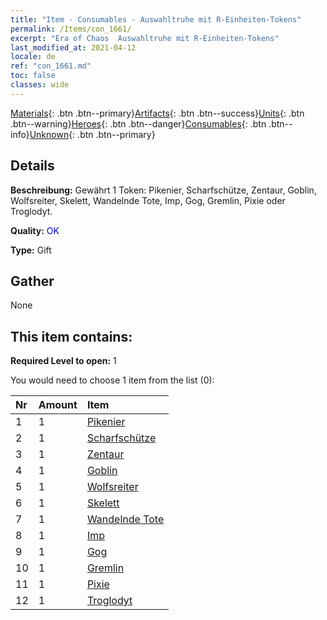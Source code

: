 ```yaml
---
title: "Item - Consumables - Auswahltruhe mit R-Einheiten-Tokens"
permalink: /Items/con_1661/
excerpt: "Era of Chaos  Auswahltruhe mit R-Einheiten-Tokens"
last_modified_at: 2021-04-12
locale: de
ref: "con_1661.md"
toc: false
classes: wide
---
```

 [Materials](/de/Items/){: .btn .btn--primary}[Artifacts](/de/Items/Artifacts/){: .btn .btn--success}[Units](/de/Items/Units/){: .btn .btn--warning}[Heroes](/de/Items/Heroes/){: .btn .btn--danger}[Consumables](/de/Items/Consumables/){: .btn .btn--info}[Unknown](/de/Items/Unknown/){: .btn .btn--primary}

## Details
 **Beschreibung:** Gewährt 1 Token: Pikenier, Scharfschütze, Zentaur, Goblin, Wolfsreiter, Skelett, Wandelnde Tote, Imp, Gog, Gremlin, Pixie oder Troglodyt.

 **Quality:** <span style="color: #0000CD">OK</span>

 **Type:** Gift

## Gather

  None

## This item contains:

 **Required Level to open:** 1

 You would need to choose 1 item from the list (0):

  | Nr | Amount |     Item    |
  |:---|:-------|:------------|
  | 1 | 1 | [Pikenier](/de/Items/unt_190/) | 
  | 2 | 1 | [Scharfschütze](/de/Items/unt_191/) | 
  | 3 | 1 | [Zentaur](/de/Items/unt_199/) | 
  | 4 | 1 | [Goblin](/de/Items/unt_217/) | 
  | 5 | 1 | [Wolfsreiter](/de/Items/unt_218/) | 
  | 6 | 1 | [Skelett](/de/Items/unt_208/) | 
  | 7 | 1 | [Wandelnde Tote](/de/Items/unt_209/) | 
  | 8 | 1 | [Imp](/de/Items/unt_226/) | 
  | 9 | 1 | [Gog](/de/Items/unt_227/) | 
  | 10 | 1 | [Gremlin](/de/Items/unt_235/) | 
  | 11 | 1 | [Pixie](/de/Items/unt_262/) | 
  | 12 | 1 | [Troglodyt](/de/Items/unt_244/) | 
